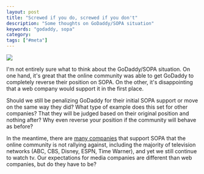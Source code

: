 ```yaml
---
layout: post
title: "Screwed if you do, screwed if you don't"
description: "Some thoughts on GoDaddy/SOPA situation"
keywords: "godaddy, sopa"
category:
tags: ["#meta"]
---
```


<img src="http://timenerdworld.files.wordpress.com/2011/12/godaddy-logo.jpg?w=300&amp;h=200&amp;crop=1"/>

<p>I'm not entirely sure what to think about the GoDaddy/SOPA situation. On one hand, it's great that the online community was able to get GoDaddy to completely reverse their position on SOPA. On the other, it's disappointing that a web company would support it in the first place.</p>

<p>Should we still be penalizing GoDaddy for their initial SOPA support or move on the same way they did? What type of example does this set for other companies? That they will be judged based on their original position and nothing after? Why even reverse your position if the community will behave as before?</p>

<p>In the meantime, there are <a href="http://www.scribd.com/doc/76607770/Updated-SOPA-Supporters">many companies</a> that support SOPA that the online community is not rallying against, including the majority of television networks (ABC, CBS, Disney, ESPN, Time Warner), and yet we still continue to watch tv. Our expectations for media companies are different than web companies, but do they have to be?</p>
